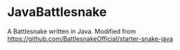 # JavaBattlesnake

A Battlesnake written in Java. Modified from https://github.com/BattlesnakeOfficial/starter-snake-java
